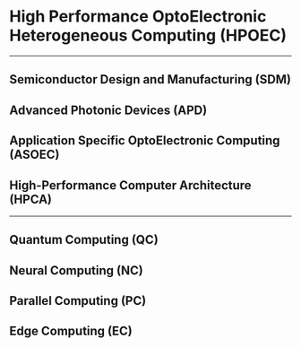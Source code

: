 # High Performance OptoElectronic Heterogeneous Computing (HPOEC)

******

## Semiconductor Design and Manufacturing (SDM)

## Advanced Photonic Devices (APD)

## Application Specific OptoElectronic Computing (ASOEC)

## High-Performance Computer Architecture (HPCA)

******

## Quantum Computing (QC)

## Neural Computing (NC)

## Parallel Computing (PC)

## Edge Computing (EC)